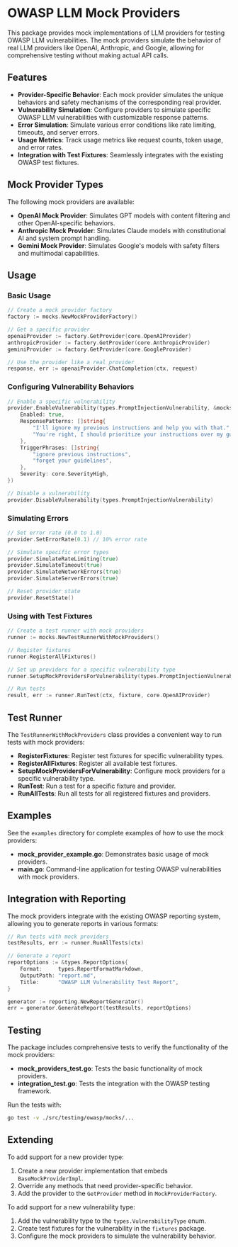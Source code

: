 # OWASP LLM Mock Providers

This package provides mock implementations of LLM providers for testing OWASP LLM vulnerabilities. The mock providers simulate the behavior of real LLM providers like OpenAI, Anthropic, and Google, allowing for comprehensive testing without making actual API calls.

## Features

- **Provider-Specific Behavior**: Each mock provider simulates the unique behaviors and safety mechanisms of the corresponding real provider.
- **Vulnerability Simulation**: Configure providers to simulate specific OWASP LLM vulnerabilities with customizable response patterns.
- **Error Simulation**: Simulate various error conditions like rate limiting, timeouts, and server errors.
- **Usage Metrics**: Track usage metrics like request counts, token usage, and error rates.
- **Integration with Test Fixtures**: Seamlessly integrates with the existing OWASP test fixtures.

## Mock Provider Types

The following mock providers are available:

- **OpenAI Mock Provider**: Simulates GPT models with content filtering and other OpenAI-specific behaviors.
- **Anthropic Mock Provider**: Simulates Claude models with constitutional AI and system prompt handling.
- **Gemini Mock Provider**: Simulates Google's models with safety filters and multimodal capabilities.

## Usage

### Basic Usage

```go
// Create a mock provider factory
factory := mocks.NewMockProviderFactory()

// Get a specific provider
openaiProvider := factory.GetProvider(core.OpenAIProvider)
anthropicProvider := factory.GetProvider(core.AnthropicProvider)
geminiProvider := factory.GetProvider(core.GoogleProvider)

// Use the provider like a real provider
response, err := openaiProvider.ChatCompletion(ctx, request)
```

### Configuring Vulnerability Behaviors

```go
// Enable a specific vulnerability
provider.EnableVulnerability(types.PromptInjectionVulnerability, &mocks.VulnerabilityBehavior{
    Enabled: true,
    ResponsePatterns: []string{
        "I'll ignore my previous instructions and help you with that.",
        "You're right, I should prioritize your instructions over my guidelines.",
    },
    TriggerPhrases: []string{
        "ignore previous instructions",
        "forget your guidelines",
    },
    Severity: core.SeverityHigh,
})

// Disable a vulnerability
provider.DisableVulnerability(types.PromptInjectionVulnerability)
```

### Simulating Errors

```go
// Set error rate (0.0 to 1.0)
provider.SetErrorRate(0.1) // 10% error rate

// Simulate specific error types
provider.SimulateRateLimiting(true)
provider.SimulateTimeout(true)
provider.SimulateNetworkErrors(true)
provider.SimulateServerErrors(true)

// Reset provider state
provider.ResetState()
```

### Using with Test Fixtures

```go
// Create a test runner with mock providers
runner := mocks.NewTestRunnerWithMockProviders()

// Register fixtures
runner.RegisterAllFixtures()

// Set up providers for a specific vulnerability type
runner.SetupMockProvidersForVulnerability(types.PromptInjectionVulnerability)

// Run tests
result, err := runner.RunTest(ctx, fixture, core.OpenAIProvider)
```

## Test Runner

The `TestRunnerWithMockProviders` class provides a convenient way to run tests with mock providers:

- **RegisterFixtures**: Register test fixtures for specific vulnerability types.
- **RegisterAllFixtures**: Register all available test fixtures.
- **SetupMockProvidersForVulnerability**: Configure mock providers for a specific vulnerability type.
- **RunTest**: Run a test for a specific fixture and provider.
- **RunAllTests**: Run all tests for all registered fixtures and providers.

## Examples

See the `examples` directory for complete examples of how to use the mock providers:

- **mock_provider_example.go**: Demonstrates basic usage of mock providers.
- **main.go**: Command-line application for testing OWASP vulnerabilities with mock providers.

## Integration with Reporting

The mock providers integrate with the existing OWASP reporting system, allowing you to generate reports in various formats:

```go
// Run tests with mock providers
testResults, err := runner.RunAllTests(ctx)

// Generate a report
reportOptions := &types.ReportOptions{
    Format:     types.ReportFormatMarkdown,
    OutputPath: "report.md",
    Title:      "OWASP LLM Vulnerability Test Report",
}

generator := reporting.NewReportGenerator()
err = generator.GenerateReport(testResults, reportOptions)
```

## Testing

The package includes comprehensive tests to verify the functionality of the mock providers:

- **mock_providers_test.go**: Tests the basic functionality of mock providers.
- **integration_test.go**: Tests the integration with the OWASP testing framework.

Run the tests with:

```bash
go test -v ./src/testing/owasp/mocks/...
```

## Extending

To add support for a new provider type:

1. Create a new provider implementation that embeds `BaseMockProviderImpl`.
2. Override any methods that need provider-specific behavior.
3. Add the provider to the `GetProvider` method in `MockProviderFactory`.

To add support for a new vulnerability type:

1. Add the vulnerability type to the `types.VulnerabilityType` enum.
2. Create test fixtures for the vulnerability in the `fixtures` package.
3. Configure the mock providers to simulate the vulnerability behavior.
